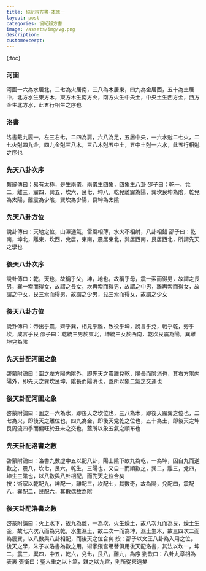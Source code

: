 ```yaml
---
title: 協紀辨方書·本原一 
layout: post
categories: 協紀辨方書
image: /assets/img/vg.png
description:
customexcerpt:
---
```


{:toc}

### 河圖

河圖一六為水居北，二七為火居南，三八為木居東，四九為金居西，五十為土居中，北方水生東方木，東方木生南方火，南方火生中央土，中央土生西方金，西方金生北方水，此五行相生之序也

### 洛書
洛書戴九履一，左三右七，二四為肩，六八為足，五居中央，一六水尅二七火，二七火尅四九金，四九金尅三八木，三八木尅五中土，五中土尅一六水，此五行相尅之序也

### 先天八卦次序
繫辭傳曰：易有太極，是生兩儀，兩儀生四象，四象生八卦
邵子曰：乾一，兌二，離三，震四，巽五，坎六，艮七，坤八，乾兌離震為陽，巽坎艮坤為隂，乾兌為太陽，離震為少隂，巽坎為少陽，艮坤為太隂

### 先天八卦方位
說卦傳曰：天地定位，山澤通氣，雷風相薄，水火不相射，八卦相錯
邵子曰：乾南，坤北，離東，坎西，兌居，東南，震居東北，巽居西南，艮居西北，所謂先天之學也

### 後天八卦次序
說卦傳曰：乾，天也，故稱乎父，坤，地也，故稱乎母，震一索而得男，故謂之長男，巽一索而得女，故謂之長女，坎再索而得男，故謂之中男，離再索而得女，故謂之中女，艮三索而得男，故謂之少男，兌三索而得女，故謂之少女

### 後天八卦方位 
說卦傳曰：帝出乎震，齊乎巽，相見乎離，致役乎坤，說言乎兌，戰乎乾，勞乎坎，成言乎艮
邵子曰：乾統三男於東北，坤統三女於西南，乾坎艮震為陽，巽離坤兌為隂

### 先天卦配河圖之象
啓蒙附論曰：圖之左方陽内隂外，即先天之震離兌乾，陽長而隂消也，其右方隂内陽外，即先天之巽坎艮坤，隂長而陽消也，蓋所以象二氣之交運也  

### 後天卦配河圖之象 
啓蒙附論曰：圖之一六為水，即後天之坎位也，三八為木，即後天震巽之位也，二七為火，即後天之離位也，四九為金，即後天兌乾之位也，五十為土，即後天之坤艮周流四季而偏旺於丑未之交也，蓋所以象五氣之順布也

### 先天卦配洛書之數
啓蒙附論曰：洛書九數虚中五以配八卦，陽上隂下故九為乾，一為坤，因自九而逆數之，震八，坎七，艮六，乾生，三陽也，又自一而順數之，巽二，離三，兌四，坤生三隂也，以八數與八卦相配，而先天之位合矣  
按：術家以乾配九，坤配一，離配三，坎配七，其數奇，故為陽，兌配四，震配八，巽配二，艮配六，其數偶故為隂  

### 後天卦配洛書之數
啓蒙附論曰：火上水下，故九為離，一為坎，火生燥土，故八次九而為艮，燥土生金，故七六次八而為兌乾，水生濕土，故二次一而為坤，濕土生木，故三四次二而為震巽，以八數與八卦相配，而後天之位合矣
按：邵子以文王八卦為入用之位，後天之學，朱子以洛書為數之用，術家飛宫弔替俱用後天配洛書，其法以坎一，坤二，震三，巽四，中五，乾六，兌七，艮八，離九，為序
劉歆曰：八卦九章相為表裏
張衡曰：聖人重之以卜筮，雜之以九宫，則所從來遠矣
